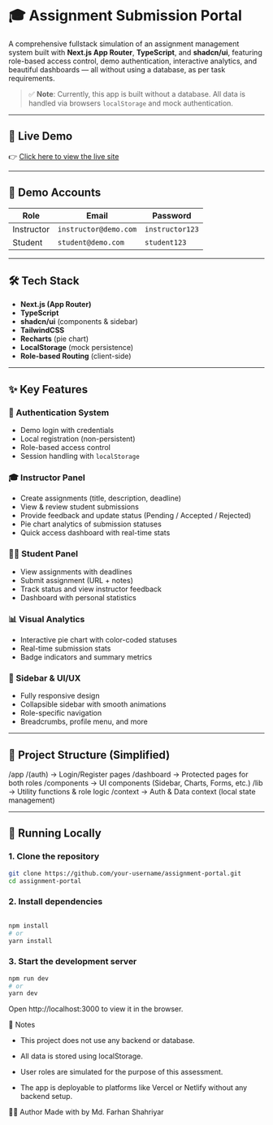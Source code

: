 # 🎓 Assignment Submission Portal

A comprehensive fullstack simulation of an assignment management system built with **Next.js App Router**, **TypeScript**, and **shadcn/ui**, featuring role-based access control, demo authentication, interactive analytics, and beautiful dashboards — all without using a database, as per task requirements.

> ✅ **Note**: Currently, this app is built without a database. All data is handled via browsers `localStorage` and mock authentication.

---

## 🚀 Live Demo
👉 [Click here to view the live site](https://assignmentportal.netlify.app/)

---

## 👥 Demo Accounts

| Role | Email | Password |
|------|-------|----------|
| Instructor | `instructor@demo.com` | `instructor123` |
| Student    | `student@demo.com`    | `student123`    |

---

## 🛠️ Tech Stack

- **Next.js (App Router)**
- **TypeScript**
- **shadcn/ui** (components & sidebar)
- **TailwindCSS**
- **Recharts** (pie chart)
- **LocalStorage** (mock persistence)
- **Role-based Routing** (client-side)

---

## ✨ Key Features

### 🔐 Authentication System

- Demo login with credentials
- Local registration (non-persistent)
- Role-based access control
- Session handling with `localStorage`

### 🎓 Instructor Panel

- Create assignments (title, description, deadline)
- View & review student submissions
- Provide feedback and update status (Pending / Accepted / Rejected)
- Pie chart analytics of submission statuses
- Quick access dashboard with real-time stats

### 🧑‍🎓 Student Panel

- View assignments with deadlines
- Submit assignment (URL + notes)
- Track status and view instructor feedback
- Dashboard with personal statistics

### 📊 Visual Analytics

- Interactive pie chart with color-coded statuses
- Real-time submission stats
- Badge indicators and summary metrics

### 🧭 Sidebar & UI/UX

- Fully responsive design
- Collapsible sidebar with smooth animations
- Role-specific navigation
- Breadcrumbs, profile menu, and more

---

## 📂 Project Structure (Simplified)
/app
/(auth) → Login/Register pages
/dashboard → Protected pages for both roles
/components → UI components (Sidebar, Charts, Forms, etc.)
/lib → Utility functions & role logic
/context → Auth & Data context (local state management)


---

## 🧪 Running Locally

### 1. Clone the repository

```bash
git clone https://github.com/your-username/assignment-portal.git
cd assignment-portal
```

### 2. Install dependencies
```bash

npm install
# or
yarn install
```


### 3. Start the development server
```bash
npm run dev
# or
yarn dev
```

Open http://localhost:3000 to view it in the browser.


📌 Notes
- This project does not use any backend or database.

- All data is stored using localStorage.

- User roles are simulated for the purpose of this assessment.

- The app is deployable to platforms like Vercel or Netlify without any backend setup.


🙋‍♂️ Author
Made with by Md. Farhan Shahriyar 